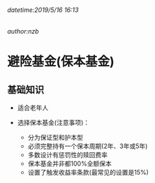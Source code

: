 ###### datetime:2019/5/16 16:13
###### author:nzb

# 避险基金(保本基金)

## 基础知识

- 适合老年人

- 选择保本基金(注意事项)：
    - 分为保证型和护本型
    - 必须完整持有一个保本周期(2年、3年或5年)
    - 多数设计有惩罚性的赎回费率
    - 保本基金并非都100%全额保本
    - 设置了触发收益率条款(最常见的设置是15%)








